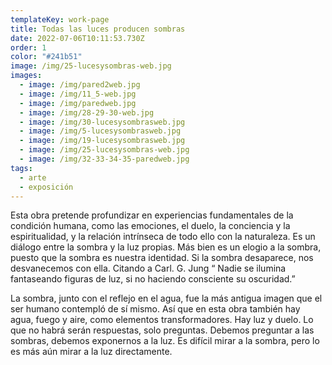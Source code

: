 ```yaml
---
templateKey: work-page
title: Todas las luces producen sombras
date: 2022-07-06T10:11:53.730Z
order: 1
color: "#241b51"
image: /img/25-lucesysombras-web.jpg
images:
  - image: /img/pared2web.jpg
  - image: /img/11_5-web.jpg
  - image: /img/paredweb.jpg
  - image: /img/28-29-30-web.jpg
  - image: /img/30-lucesysombrasweb.jpg
  - image: /img/5-lucesysombrasweb.jpg
  - image: /img/19-lucesysombrasweb.jpg
  - image: /img/25-lucesysombras-web.jpg
  - image: /img/32-33-34-35-paredweb.jpg
tags:
  - arte
  - exposición
---
```

Esta obra pretende profundizar en experiencias fundamentales de la condición humana, como las emociones, el duelo, la conciencia y la espiritualidad, y la relación intrínseca de todo ello con la naturaleza. Es un diálogo entre la sombra y la luz propias. Más bien es un elogio a la sombra, puesto que la sombra es nuestra identidad. Si la sombra desaparece, nos desvanecemos con ella. Citando a Carl. G. Jung “ Nadie se ilumina fantaseando figuras de luz, si no haciendo consciente su oscuridad.”

La sombra, junto con el reflejo en el agua, fue la más antigua imagen que el ser humano contempló de sí mismo. Así que en esta obra también hay agua, fuego y aire, como elementos transformadores. Hay luz y duelo. Lo que no habrá serán respuestas, solo preguntas. Debemos preguntar a las sombras, debemos exponernos a la luz. Es difícil mirar a la sombra, pero lo es más aún mirar a la luz directamente.